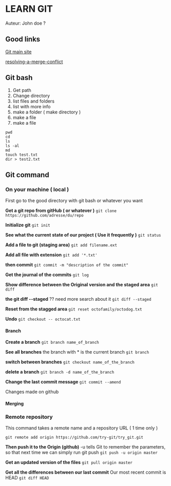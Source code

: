 # LEARN GIT


Auteur: John doe ?

## Good links

[Git main site](https://git-scm.com/)

[resolving-a-merge-conflict](https://help.github.com/articles/resolving-a-merge-conflict-using-the-command-line/])

## Git bash

1. Get path
2. Change directory
3. list files and folders
4. list with more info
5. make a folder ( make directory )
6. make a file
7. make a file

```
pwd
cd
ls
ls -al
md
touch test.txt
dir > test2.txt
```

## Git command

### On your machine ( local )

First go to the good directory with git bash or whatever you want

**Get a git repo from gitHub ( or whatever )**
`git clone https://github.com/adresse/du/repo`

**Initialize git**
`git init`

**See what the current state of our project ( Use it frequently )**
`git status`

**Add a file to git (staging area)**
`git add filename.ext`

**Add all file with extension**
`git add '*.txt'`

**then commit**
`git commit -m "description of the commit"`

**Get the journal of the commits**
`git log`

**Show difference between the Original version and the staged area**
`git diff`

**the git diff --staged**
?? need more search about it
`git diff --staged`

**Reset from the stagged area**
`git reset octofamily/octodog.txt`

**Undo**
`git checkout -- octocat.txt`

#### Branch
**Create a branch**
`git branch name_of_branch`

**See all branches**
the branch with * is the current branch
`git branch`

**switch between branches**
`git checkout name_of_the_branch`

**delete a branch**
`git branch -d name_of_the_branch`


**Change the last commit message**
`git commit --amend`


Changes made on github
#### Merging





### Remote repository

This command takes a remote name and a repository URL ( 1 time only )

`git remote add origin https://github.com/try-git/try_git.git`

**Then push it to the Origin (github)**
-u tells Git to remember the parameters, so that next time we can simply run git push 
`git push -u origin master`

**Get an updated version of the files**
`git pull origin master`

**Get all the differences between our last commit**
Our most recent commit is HEAD
`git diff HEAD`

